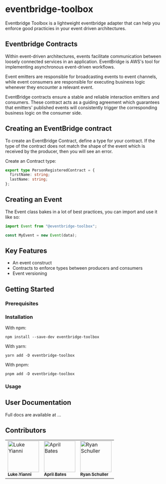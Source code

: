 # eventbridge-toolbox

Eventbridge Toolbox is a lightweight eventbridge adapter that can help you enforce good practicies in your event driven architectures.

## Eventbridge Contracts

Within event-driven architectures, events facilitate communication between loosely connected services in an application. EventBridge is AWS's tool for implementing asynchronous event-driven workflows.

Event emitters are responsible for broadcasting events to event channels, while event consumers are responsible for executing business logic whenever they encounter a relevant event.

EventBridge contracts ensure a stable and reliable interaction emitters and consumers. These contract acts as a guiding agreement which guarantees that emitters' published events will consistently trigger the corresponding business logic on the consumer side.

## Creating an EventBridge contract

To create an EventBridge Contract, define a type for your contract. If the type of the contract does not match the shape of the event which is received by the producer, then you will see an error.

Create an Contract type:

```typescript
export type PersonRegisteredContract = {
  firstName: string;
  lastName: string;
};
```

## Creating an Event

The Event class bakes in a lot of best practices, you can import and use it like so:

```typescript
import Event from "@eventbridge-toolbox";

const MyEvent = new Event(data);
```

## Key Features

- An event construct
- Contracts to enforce types between producers and consumers
- Event versioning

## Getting Started

### Prerequisites

### Installation

With npm:

```
npm install --save-dev eventbridge-toolbox
```

With yarn:

```
yarn add -D eventbridge-toolbox
```

With pnpm:

```
pnpm add -D eventbridge-toolbox
```

### Usage

## User Documentation

Full docs are available at ...

## Contributors

<!-- markdownlint-disable -->
<table>
  <tbody>
    <tr>
      <td valign="top"><a href="https://github.com/lukey-aleios"><img src="https://avatars.githubusercontent.com/u/93375669?v=4" width="100px;" alt="Luke Yianni"/><br /><sub><b>Luke Yianni</b></sub></a></td>
      <td valign="top"><a href="https://github.com/april-bates-aleios"><img src="https://avatars.githubusercontent.com/u/124585201?v=4" width="100px;" alt="April Bates"/><br /><sub><b>April Bates</b></sub></a></td>
      <td valign="top"><a href="https://github.com/RyanT5"><img src="https://avatars.githubusercontent.com/u/22382958?v=4" width="100px;" alt="Ryan Schuller"/><br /><sub><b>Ryan Schuller</b></sub></a></td>
    </tr>
  </tbody>
</table>
<!-- markdownlint-restore -->
